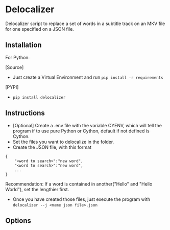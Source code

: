 Delocalizer
===========

Delocalizer script to replace a set of words in a subtitle track on an MKV file for one specified on a JSON file.

## Installation
For Python:

[Source]
- Just create a Virtual Environment and run `pip install -r requirements`

[PYPI]
- `pip install delocalizer`

## Instructions

- [Optional] Create a .env file with the variable CYENV, which will tell the program if to use pure Python or Cython, default if not defined is Cython.
- Set the files you want to delocalize in the folder.
- Create the JSON file, with this format
```
{
    "<word to search>":"new word",
    "<word to search>":"new word",
    ...
}
```

Recommendation: If a word is contained in another("Hello" and "Hello World"), set the lengthier first.
- Once you have created those files, just execute the program with `delocalizer --j <name json file>.json`

## Options

